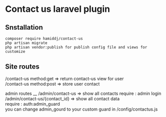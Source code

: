 # Contact us laravel plugin

## Snstallation
  `composer require hamiddj/contact-us` <br />
  `php artisan migrate` <br />
  `php artisan vendor:publish for publish config file and views for customize` <br />

## Site routes
  /contact-us  method:get => return contact-us view for user <br />
  /contact-us  method:post => store user contact <br />

  admin routes __
  /admin/contact-us => show all contacts   require : admin login <br />
  /admin/contact-us/{contact_id} => show all contact data <br />
  require : auth:admin_guard <br />
   you can change admin_gourd to your custom guard in /config/contactus.js <br />
  
  
